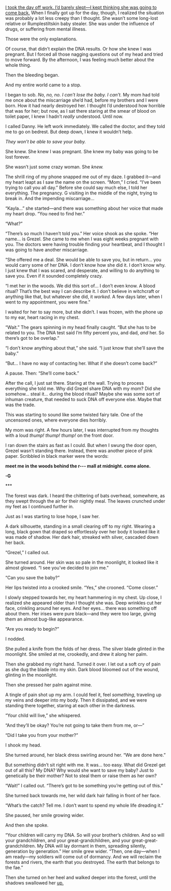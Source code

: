 [I took the day off work. I’d barely slept—I kept thinking she was going to come back.](https://www.reddit.com/r/nosleep/comments/146m2ef/23andme_says_i_have_a_second_mother_part_2/) When I finally got up for the day, though, I realized the situation was probably a lot less creepy than I thought. She wasn’t some long-lost relative or Rumplestiltskin baby stealer. She was under the influence of drugs, or suffering from mental illness.

Those were the only explanations.

Of course, that didn’t explain the DNA results. Or how she knew I was pregnant. But I forced all those nagging questions out of my head and tried to move forward. By the afternoon, I was feeling much better about the whole thing.

Then the bleeding began.

And my entire world came to a stop.

I began to sob. *No, no, no. I can’t lose the baby. I can’t.* My mom had told me once about the miscarriage she’d had, before my brothers and I were born. How it had nearly destroyed her. I thought I’d understood how horrible that was for her; but now, as I sat there staring at the smear of blood on toilet paper, I knew I hadn’t *really* understood. Until now.

I called Danny. He left work immediately. We called the doctor, and they told me to go on bedrest. But deep down, I knew it wouldn’t help.

*They won’t be able to save your baby.*

She knew. She knew I was pregnant. She knew my baby was going to be lost forever.

She wasn’t just some crazy woman. She *knew.*

The shrill ring of my phone snapped me out of my daze. I grabbed it—and my heart leapt as I saw the name on the screen. “Mom,” I cried. “I’ve been trying to call you all day.” Before she could say much else, I told her everything. The pregnancy. G visiting in the middle of the night, trying to break in. And the impending miscarriage...

“Kayla…” she started—and there was something about her voice that made my heart drop. “You need to find her.”

“What?”

“There’s so much I haven’t told you.” Her voice shook as she spoke. “Her name… is Grezel. She came to me when I was eight weeks pregnant with you. The doctors were having trouble finding your heartbeat, and I thought I was going to have another miscarriage.

“She offered me a deal. She would be able to save you, but in return… you would carry some of her DNA. I don’t know how she did it. I don’t know why. I just knew that I was scared, and desperate, and willing to do anything to save you. Even if it sounded completely crazy.

“I met her in the woods. We did this sort of… I don’t even know. A blood ritual? That’s the best way I can describe it. I don’t believe in witchcraft or anything like that, but whatever she did, it *worked.* A few days later, when I went to my appointment, you were fine.”

I waited for her to say more, but she didn’t. I was frozen, with the phone up to my ear, heart racing in my chest.

“Wait.” The gears spinning in my head finally caught. “But she has to be related to you. The DNA test said I’m fifty percent you, and dad, *and* her. So there’s got to be overlap.”

“I don’t know anything about that,” she said. “I just know that she’ll save the baby.”

“But… I have no way of contacting her. What if she doesn’t come back?”

A pause. Then: “She’ll come back.”

After the call, I just sat there. Staring at the wall. Trying to process everything she told me. Why did Grezel share DNA with my mom? Did she somehow… steal it… during the blood ritual? Maybe she was some sort of inhuman creature, that needed to suck DNA off everyone else. Maybe that was the trade.

This was starting to sound like some twisted fairy tale. One of the uncensored ones, where everyone dies horribly.

My mom was right. A few hours later, I was interrupted from my thoughts with a loud *thump! thump! thump!* on the front door.

I ran down the stairs as fast as I could. But when I swung the door open, Grezel wasn’t standing there. Instead, there was another piece of pink paper. Scribbled in black marker were the words:

**meet me in the woods behind the r--- mall at midnight. come alone.**

**-G**

\*\*\*

The forest was dark. I heard the chittering of bats overhead, somewhere, as they swept through the air for their nightly meal. The leaves crunched under my feet as I continued further in.

Just as I was starting to lose hope, I saw her.

A dark silhouette, standing in a small clearing off to my right. Wearing a long, black gown that draped so effortlessly over her body it looked like it was made of shadow. Her dark hair, streaked with silver, cascaded down her back.

“Grezel,” I called out.

She turned around. Her skin was so pale in the moonlight, it looked like it almost glowed. “I see you’ve decided to join me.”

“Can you save the baby?”

Her lips twisted into a crooked smile. “Yes,” she crooned. “Come closer.”

I slowly stepped towards her, my heart hammering in my chest. Up close, I realized she appeared older than I thought she was. Deep wrinkles cut her face, crinkling around her eyes. And her eyes… there was something off about them. Her irises were pure black—and they were too large, giving them an almost bug-like appearance.

“Are you ready to begin?”

I nodded.

She pulled a knife from the folds of her dress. The silver blade glinted in the moonlight. She smiled at me, crookedly, and drew it along her palm.

Then she grabbed my right hand. Turned it over. I let out a soft cry of pain as she dug the blade into my skin. Dark blood bloomed out of the wound, glinting in the moonlight.

Then she pressed her palm against mine.

A tingle of pain shot up my arm. I could feel it, feel *something*, traveling up my veins and deeper into my body. Then it dissipated, and we were standing there together, staring at each other in the darkness.

“Your child will live,” she whispered.

“And they’ll be okay? You’re not going to take them from me, or—”

“Did I take you from your mother?”

I shook my head.

She turned around, her black dress swirling around her. “We are done here.”

But something didn’t sit right with me. It was… too easy. What did Grezel get out of all this? My DNA? Why would she want to save my baby? Just to genetically be their mother? Not to steal them or raise them as her own?

“Wait!” I called out. “There’s got to be something you’re getting out of this.”

She turned back towards me, her wild dark hair falling in front of her face.

“What’s the catch? Tell me. I don’t want to spend my whole life dreading it.”

She paused, her smile growing wider.

And then she spoke.

“Your children will carry my DNA. So will your brother’s children. And so will your grandchildren, and your great-grandchildren, and your great-great-grandchildren. My DNA will lay dormant in them, spreading silently, generation by generation.” Her smile grew wider. “Then, one day—when I am ready—my soldiers will come out of dormancy. And we will reclaim the forests and rivers, the earth that you destroyed. The earth that belongs to the fae.”

Then she turned on her heel and walked deeper into the forest, until the shadows swallowed her [up.](http://www.reddit.com/r/blairdaniels)